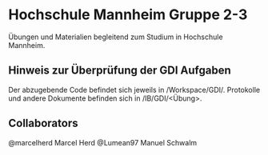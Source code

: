 # Hochschule Mannheim Gruppe 2-3

Übungen und Materialien begleitend zum Studium in Hochschule Mannheim.

## Hinweis zur Überprüfung der GDI Aufgaben

Der abzugebende Code befindet sich jeweils in /Workspace/GDI/.
Protokolle und andere Dokumente befinden sich in /<Semester>IB/GDI/<Übung>.

## Collaborators

@marcelherd Marcel Herd
@Lumean97 Manuel Schwalm
